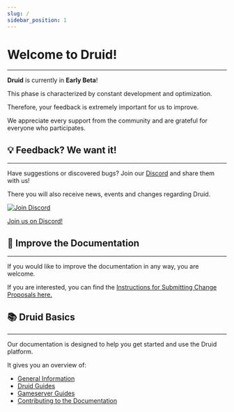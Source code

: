 ```yaml
---
slug: /
sidebar_position: 1
---
```


# Welcome to Druid!
---

**Druid** is currently in **Early Beta**!

This phase is characterized by constant development and optimization.

Therefore, your feedback is extremely important for us to improve.

We appreciate every support from the community and are grateful for everyone who participates.

## 💡 Feedback? We want it!
---

Have suggestions or discovered bugs? Join our [Discord](https://discord.com/invite/UUXpmx24ua) and share them with us!

There you will also receive news, events and changes regarding Druid.

[![Join Discord](general/img/discord.png)](https://discord.com/invite/UUXpmx24ua)

[Join us on Discord!](https://discord.com/invite/UUXpmx24ua)


## 📝 Improve the Documentation
---

If you would like to improve the documentation in any way, you are welcome.

If you are interested, you can find the [Instructions for Submitting Change Proposals here.](/contribute/contribute-docs)

## 📚 Druid Basics
---

Our documentation is designed to help you get started and use the Druid platform.  

It gives you an overview of:

- [General Information](/general/beta)
- [Druid Guides](/category/guides)
- [Gameserver Guides](/category/gameservers)
- [Contributing to the Documentation](/contribute/contribute-docs)


